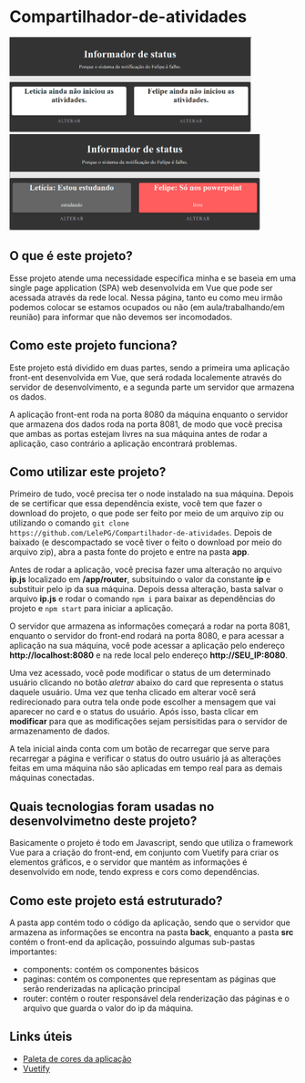 # Compartilhador-de-atividades
<img src = "./imagens/print1.png" width = "425px;">

<img src = "./imagens/print2.png" width = "440px;">

## O que é este projeto?
Esse projeto atende uma necessidade específica minha e se baseia em uma single page application (SPA) web desenvolvida em Vue que pode ser acessada através da rede local. Nessa página, tanto eu como meu irmão podemos colocar se estamos ocupados ou não (em aula/trabalhando/em reunião) para informar que não devemos ser incomodados.

## Como este projeto funciona?
Este projeto está dividido em duas partes, sendo a primeira uma aplicação front-ent desenvolvida em Vue, que será rodada localemente através do servidor de desenvolvimento, e a segunda parte um servidor que armazena os dados.

A aplicação front-ent roda na porta 8080 da máquina enquanto o servidor que armazena dos dados roda na porta 8081, de modo que você precisa que ambas as portas estejam livres na sua máquina antes de rodar a aplicação, caso contrário a aplicação encontrará problemas. 

## Como utilizar este projeto?
Primeiro de tudo, você precisa ter o node instalado na sua máquina. Depois de se certificar que essa dependência existe, você tem que fazer o download do projeto, o que pode ser feito por meio de um arquivo zip ou utilizando o comando `git clone https://github.com/LelePG/Compartilhador-de-atividades`. Depois de baixado (e descompactado se você tiver o feito o download por meio do arquivo zip), abra a pasta fonte do projeto e entre na pasta **app**. 

Antes de rodar a aplicação, você precisa fazer uma alteração no arquivo **ip.js** localizado em **/app/router**, subsituindo o valor da constante **ip** e substituir pelo ip da sua máquina. Depois dessa alteração, basta salvar o arquivo **ip.js** e rodar o comando `npm i` para baixar as dependências do projeto e `npm start` para iniciar a aplicação.

O servidor que armazena as informações começará a rodar na porta 8081, enquanto o servidor do front-end rodará na porta 8080, e para acessar a aplicação na sua máquina, você pode acessar a aplicação pelo endereço **http://localhost:8080** e na rede local pelo endereço **http://SEU_IP:8080**.

Uma vez acessado, você pode modificar o status de um determinado usuário clicando no botão *aletrar* abaixo do card que representa o status daquele usuário. Uma vez que tenha clicado em alterar você será redirecionado para outra tela onde pode escolher a mensagem que vai aparecer no card e o status do usuário. Após isso, basta clicar em **modificar** para que as modificações sejam persisitidas para o servidor de armazenamento de dados.

A tela inicial ainda conta com um botão de recarregar que serve para recarregar a página e verificar o status do outro usuário já as alterações feitas em uma máquina não são aplicadas em tempo real para as demais máquinas conectadas.

## Quais tecnologias foram usadas no desenvolvimetno deste projeto?
Basicamente o projeto é todo em Javascript, sendo que utiliza o framework Vue para a criação do front-end, em conjunto com Vuetify para criar os elementos gráficos, e o servidor que mantém as informações é desenvolvido em node, tendo express e cors como dependências.

## Como este projeto está estruturado?
A pasta app contém todo o código da aplicação, sendo que o servidor que armazena as informações se encontra na pasta **back**, enquanto a pasta **src** contém o front-end da aplicação, possuindo algumas sub-pastas importantes:

- components: contém os componentes básicos
- paginas: contém os componentes que representam as páginas que serão renderizadas na aplicação principal
- router: contém o router responsável dela renderização das páginas e o arquivo que guarda o valor do ip da máquina.

## Links úteis
- [Paleta de cores da aplicação](https://coolors.co/f6f6f6-e8e8e8-333333-990100-b90504)
- [Vuetify](https://vuetifyjs.com/en/)

